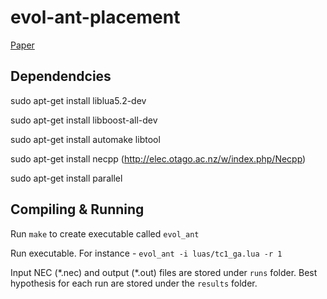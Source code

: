 evol-ant-placement 
====
[Paper](http://abhinavjauhri.com/publications/eap.pdf)

Dependendcies
----

sudo apt-get install liblua5.2-dev 

sudo apt-get install libboost-all-dev

sudo apt-get install automake libtool

sudo apt-get install necpp
(http://elec.otago.ac.nz/w/index.php/Necpp)

sudo apt-get install parallel


Compiling & Running 
----
Run `make` to create executable called `evol_ant`

Run executable. For instance - `evol_ant -i luas/tc1_ga.lua -r 1`

Input NEC (\*.nec) and output (\*.out) files are stored under `runs` folder. Best hypothesis for each run are stored under the `results` folder. 

